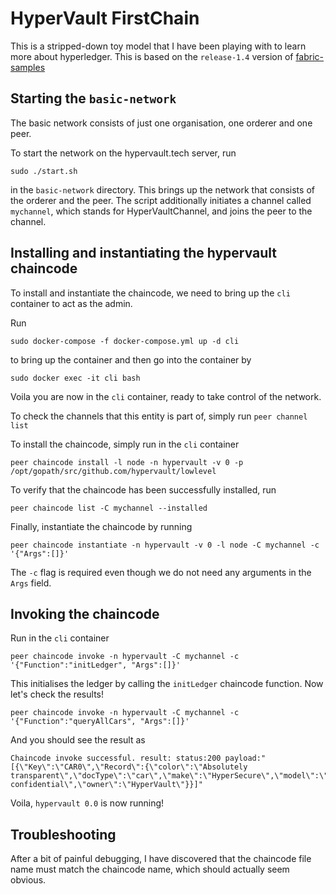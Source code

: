 # HyperVault FirstChain

This is a stripped-down toy model that I have been playing with to learn more about hyperledger. This is based on the `release-1.4` version of [fabric-samples](https://github.com/hyperledger/fabric-samples/releases/tag/v1.4.0-rc1)

## Starting the `basic-network`

The basic network consists of just one organisation, one orderer and one peer. 

To start the network on the hypervault.tech server, run 

```sudo ./start.sh```

 in the `basic-network` directory. This brings up the network that consists of the orderer and the peer. The script additionally initiates a channel called `mychannel`, which stands for HyperVaultChannel, and joins the peer to the channel. 

## Installing and instantiating the hypervault chaincode

To install and instantiate the chaincode, we need to bring up the `cli` container to act as the admin. 

Run 

```sudo docker-compose -f docker-compose.yml up -d cli``` 

to bring up the container and then go into the container by 

```sudo docker exec -it cli bash``` 

Voila you are now in the `cli` container, ready to take control of the network. 

To check the channels that this entity is part of, simply run `peer channel list`

To install the chaincode, simply run in the `cli` container

```peer chaincode install -l node -n hypervault -v 0 -p /opt/gopath/src/github.com/hypervault/lowlevel```

To verify that the chaincode has been successfully installed, run 

```peer chaincode list -C mychannel --installed```

Finally, instantiate the chaincode by running 

```peer chaincode instantiate -n hypervault -v 0 -l node -C mychannel -c '{"Args":[]}'```

The `-c` flag is required even though we do not need any arguments in the `Args` field. 

## Invoking the chaincode

Run in the `cli` container

```
peer chaincode invoke -n hypervault -C mychannel -c '{"Function":"initLedger", "Args":[]}'
```

This initialises the ledger by calling the `initLedger` chaincode function. Now let's check the results!

```
peer chaincode invoke -n hypervault -C mychannel -c '{"Function":"queryAllCars", "Args":[]}'
```

And you should see the result as 

```
Chaincode invoke successful. result: status:200 payload:"[{\"Key\":\"CAR0\",\"Record\":{\"color\":\"Absolutely transparent\",\"docType\":\"car\",\"make\":\"HyperSecure\",\"model\":\"Super confidential\",\"owner\":\"HyperVault\"}}]"
```

Voila, `hypervault 0.0` is now running!

## Troubleshooting

After a bit of painful debugging, I have discovered that the chaincode file name must match the chaincode name, which should actually seem obvious. 
